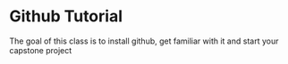 # Github Tutorial

The goal of this class is to install github, get familiar with it and start your capstone project

